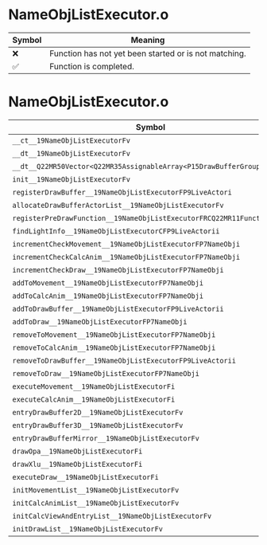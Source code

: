 # NameObjListExecutor.o
| Symbol | Meaning 
| ------------- | ------------- 
| :x: | Function has not yet been started or is not matching. 
| :white_check_mark: | Function is completed. 


# NameObjListExecutor.o
| Symbol | Decompiled? |
| ------------- | ------------- |
| `__ct__19NameObjListExecutorFv` | :white_check_mark: |
| `__dt__19NameObjListExecutorFv` | :x: |
| `__dt__Q22MR50Vector<Q22MR35AssignableArray<P15DrawBufferGroup>>Fv` | :x: |
| `init__19NameObjListExecutorFv` | :white_check_mark: |
| `registerDrawBuffer__19NameObjListExecutorFP9LiveActori` | :white_check_mark: |
| `allocateDrawBufferActorList__19NameObjListExecutorFv` | :white_check_mark: |
| `registerPreDrawFunction__19NameObjListExecutorFRCQ22MR11FunctorBasei` | :white_check_mark: |
| `findLightInfo__19NameObjListExecutorCFP9LiveActorii` | :white_check_mark: |
| `incrementCheckMovement__19NameObjListExecutorFP7NameObji` | :white_check_mark: |
| `incrementCheckCalcAnim__19NameObjListExecutorFP7NameObji` | :white_check_mark: |
| `incrementCheckDraw__19NameObjListExecutorFP7NameObji` | :white_check_mark: |
| `addToMovement__19NameObjListExecutorFP7NameObji` | :white_check_mark: |
| `addToCalcAnim__19NameObjListExecutorFP7NameObji` | :white_check_mark: |
| `addToDrawBuffer__19NameObjListExecutorFP9LiveActorii` | :white_check_mark: |
| `addToDraw__19NameObjListExecutorFP7NameObji` | :white_check_mark: |
| `removeToMovement__19NameObjListExecutorFP7NameObji` | :white_check_mark: |
| `removeToCalcAnim__19NameObjListExecutorFP7NameObji` | :white_check_mark: |
| `removeToDrawBuffer__19NameObjListExecutorFP9LiveActorii` | :white_check_mark: |
| `removeToDraw__19NameObjListExecutorFP7NameObji` | :white_check_mark: |
| `executeMovement__19NameObjListExecutorFi` | :white_check_mark: |
| `executeCalcAnim__19NameObjListExecutorFi` | :white_check_mark: |
| `entryDrawBuffer2D__19NameObjListExecutorFv` | :white_check_mark: |
| `entryDrawBuffer3D__19NameObjListExecutorFv` | :white_check_mark: |
| `entryDrawBufferMirror__19NameObjListExecutorFv` | :white_check_mark: |
| `drawOpa__19NameObjListExecutorFi` | :white_check_mark: |
| `drawXlu__19NameObjListExecutorFi` | :white_check_mark: |
| `executeDraw__19NameObjListExecutorFi` | :white_check_mark: |
| `initMovementList__19NameObjListExecutorFv` | :white_check_mark: |
| `initCalcAnimList__19NameObjListExecutorFv` | :white_check_mark: |
| `initCalcViewAndEntryList__19NameObjListExecutorFv` | :white_check_mark: |
| `initDrawList__19NameObjListExecutorFv` | :white_check_mark: |
